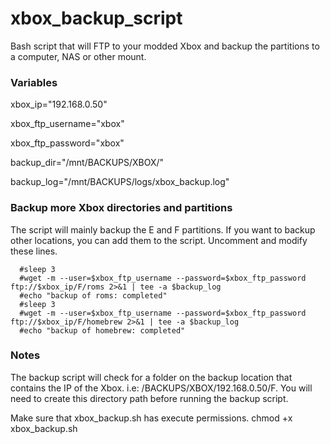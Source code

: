 # xbox_backup_script
Bash script that will FTP to your modded Xbox and backup the partitions to a computer, NAS or other mount.

### Variables
xbox_ip="192.168.0.50"

xbox_ftp_username="xbox"

xbox_ftp_password="xbox"

backup_dir="/mnt/BACKUPS/XBOX/"

backup_log="/mnt/BACKUPS/logs/xbox_backup.log"

### Backup more Xbox directories and partitions
The script will mainly backup the E and F partitions. If you want to backup other locations, you can add them to the script. Uncomment and modify these lines.

```
  #sleep 3
  #wget -m --user=$xbox_ftp_username --password=$xbox_ftp_password ftp://$xbox_ip/F/roms 2>&1 | tee -a $backup_log
  #echo "backup of roms: completed"
  #sleep 3
  #wget -m --user=$xbox_ftp_username --password=$xbox_ftp_password ftp://$xbox_ip/F/homebrew 2>&1 | tee -a $backup_log
  #echo "backup of homebrew: completed"
```

### Notes
The backup script will check for a folder on the backup location that contains the IP of the Xbox. i.e: /BACKUPS/XBOX/192.168.0.50/F. You will need to create this directory path before running the backup script.

Make sure that xbox_backup.sh has execute permissions. chmod +x xbox_backup.sh

